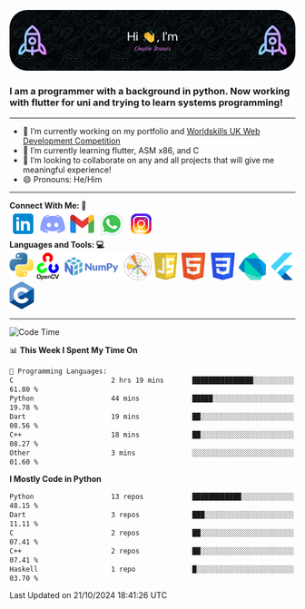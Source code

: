 ![Header Image](./github-header-image.png)

### I am a programmer with a background in python. Now working with flutter for uni and trying to learn systems programming!
___
- 🔭 I’m currently working on my portfolio and [Worldskills UK Web Development Competition](https://www.worldskillsuk.org/competitions/web-development/)
- 🌱 I’m currently learning flutter, ASM x86, and C
- 👯 I’m looking to collaborate on any and all projects that will give me meaningful experience!
- 😄 Pronouns: He/Him
___
**Connect With Me:    🤝**  
[![Linkedin Icon](./social-media-icons/linkedin.png)](https://www.linkedin.com/in/charlie-brewis-067b5a29a/)
[![Discord Icon](./social-media-icons/discord.png)](https://discordapp.com/users/234345646319075328)
[![Gmail Icon](./social-media-icons/gmail.png)](mailto:charliebrewis12@gmail.com)
[![Whatsapp Icon](./social-media-icons/whatsapp.png)](https://wa.me/077388930480)
[![Instagram Icon](./social-media-icons/instagram.png)](https://www.instagram.com/_charlie_brewis?igsh=MTI2dGR2OHV2cXp1cQ%3D%3D&utm_source=qr)  
  **Languages and Tools:    💻**  
![Python Icon](./languages-and-tools-icons/python.png)
![Open CV Icon](./languages-and-tools-icons/opencv.png)
![Numpy Icon](./languages-and-tools-icons/numpy.png)
![Matplotlib Icon](./languages-and-tools-icons/matplotlib.png)
![js Icon](./languages-and-tools-icons/js.png)
![html Icon](./languages-and-tools-icons/html.png)
![css Icon](./languages-and-tools-icons/css.png)
![Dart Icon](./languages-and-tools-icons/dart.png)
![Flutter Icon](./languages-and-tools-icons/flutter.png)
![c Icon](./languages-and-tools-icons/c.png)
___
<!--START_SECTION:waka-->
![Code Time](http://img.shields.io/badge/Code%20Time-130%20hrs%2043%20mins-blue)

📊 **This Week I Spent My Time On** 

```text
💬 Programming Languages: 
C                        2 hrs 19 mins       ███████████████░░░░░░░░░░   61.80 % 
Python                   44 mins             █████░░░░░░░░░░░░░░░░░░░░   19.78 % 
Dart                     19 mins             ██░░░░░░░░░░░░░░░░░░░░░░░   08.56 % 
C++                      18 mins             ██░░░░░░░░░░░░░░░░░░░░░░░   08.27 % 
Other                    3 mins              ░░░░░░░░░░░░░░░░░░░░░░░░░   01.60 % 
```

**I Mostly Code in Python** 

```text
Python                   13 repos            ████████████░░░░░░░░░░░░░   48.15 % 
Dart                     3 repos             ███░░░░░░░░░░░░░░░░░░░░░░   11.11 % 
C                        2 repos             ██░░░░░░░░░░░░░░░░░░░░░░░   07.41 % 
C++                      2 repos             ██░░░░░░░░░░░░░░░░░░░░░░░   07.41 % 
Haskell                  1 repo              █░░░░░░░░░░░░░░░░░░░░░░░░   03.70 % 
```




 Last Updated on 21/10/2024 18:41:26 UTC
<!--END_SECTION:waka-->

